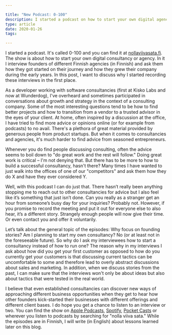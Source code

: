 ```yaml
---

title: "New Podcast: 0-100"
description: I started a podcast on how to start your own digital agency.
type: article
date: 2020-01-26
tags:

---
```


I started a podcast. It's called 0-100 and you can find it at [nollaviivasata.fi](https://www.nollaviivasata.fi/). The show is about how to start your own digital consultancy or agency. In it I interview founders of different Finnish agencies (in Finnish) and ask them how they got started on their journey and how they grew their company during the early years. In this post, I want to discuss why I started recording these interviews in the first place.

As a developer working with software consultancies (first at Kisko Labs and now at Wunderdog), I've overheard and sometimes participated in conversations about growth and strategy in the context of a consulting company. Some of the most interesting questions tend to be how to find better projects and how to transition from a vendor to a trusted advisor in the eyes of your client. At home, often inspired by a discussion at the office, I have tried to find more advice or opinions online (or for example from podcasts) to no avail. There's a plethora of great material provided by generous people from product startups. But when it comes to consultancies and agencies, it's much harder to find advice from seasoned entrepreneurs.

Whenever you do find people discussing consulting, often the advice seems to boil down to "do great work and the rest will follow." Doing great work is critical – I'm not denying that. But there has to be more to how to build a successful consultancy, hasn't there? Many times I have wanted to just walk into the offices of one of our "competitors" and ask them how they do X and have they ever considered Y.

Well, with this podcast I can do just that. There hasn’t really been anything stopping me to reach out to other consultancies for advice but I also feel like it’s something that just isn’t done. Can you really as a stranger get an hour from someone’s busy day for your inquiries? Probably not. However, if you promise to record the meeting and put it out for everyone else to also hear, it’s a different story. Strangely enough people will now give their time. Or even contact you and offer it voluntarily.

Let’s talk about the general topic of the episodes: Why focus on founding stories? Am I planning to start my own consultancy? No (or at least not in the foreseeable future). So why do I ask my interviewees how to start a consultancy instead of how to run one? The reason why in my interviews I ask about how did you get your first customer as opposed to how do you currently get your customers is that discussing current tactics can be uncomfortable to some and therefore lead to overly abstract discussions about sales and marketing. In addition, when we discuss stories from the past, I can make sure that the interviews won't only be about ideas but also about tactics that were tested in the real world.

I believe that even established consultancies can discover new ways of approaching different business opportunities when they get to hear how other founders kick-started their businesses with different offerings and different client bases. I do hope you get a chance to listen to an interview or two. You can find the show on [Apple Podcasts](https://podcasts.apple.com/fi/podcast/0-100-nolla-viiva-sata/id1491646390), [Spotify](https://open.spotify.com/show/7pSZ7rw3I00kcKSfOx1J21?si=byPr_wwZRDKlvNUuCNmqBA), [Pocket Casts](https://pca.st/6xzhw8i0) or wherever you listen to podcasts by searching for "nolla viiva sata." While the episodes are in Finnish, I will write (in English) about lessons learned later on this blog.
